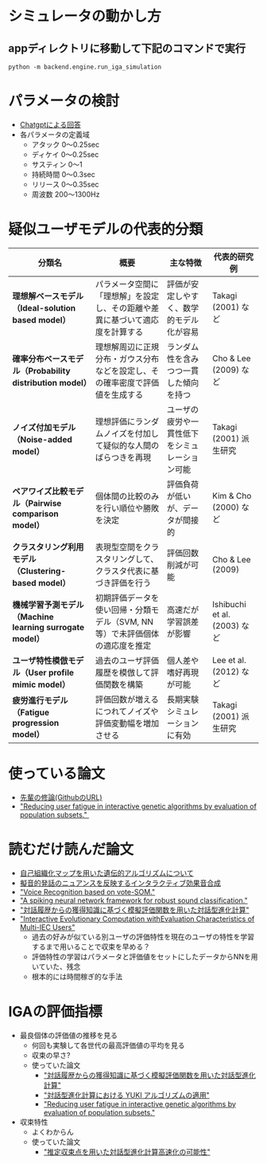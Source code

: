 # シミュレータの動かし方
## appディレクトリに移動して下記のコマンドで実行
```tarminal
python -m backend.engine.run_iga_simulation
```
# パラメータの検討
- [Chatgptによる回答](https://chatgpt.com/s/t_68be5ddb84a08191a54ae9eadee2b8c5)
- 各パラメータの定義域
    - アタック 0～0.25sec
    - ディケイ 0～0.25sec
    - サスティン 0～1
    - 持続時間 0～0.3sec
    - リリース 0～0.35sec
    - 周波数 200～1300Hz

# 疑似ユーザモデルの代表的分類

| 分類名 | 概要 | 主な特徴 | 代表的研究例 |
|--------|------|----------|--------------|
| **理想解ベースモデル（Ideal-solution based model）** | パラメータ空間に「理想解」を設定し、その距離や差異に基づいて適応度を計算する | 評価が安定しやすく、数学的モデル化が容易 | Takagi (2001) など |
| **確率分布ベースモデル（Probability distribution model）** | 理想解周辺に正規分布・ガウス分布などを設定し、その確率密度で評価値を生成する | ランダム性を含みつつ一貫した傾向を持つ | Cho & Lee (2009) など |
| **ノイズ付加モデル（Noise-added model）** | 理想評価にランダムノイズを付加して疑似的な人間のばらつきを再現 | ユーザの疲労や一貫性低下をシミュレーション可能 | Takagi (2001) 派生研究 |
| **ペアワイズ比較モデル（Pairwise comparison model）** | 個体間の比較のみを行い順位や勝敗を決定 | 評価負荷が低いが、データが間接的 | Kim & Cho (2000) など |
| **クラスタリング利用モデル（Clustering-based model）** | 表現型空間をクラスタリングして、クラスタ代表に基づき評価を行う | 評価回数削減が可能 | Cho & Lee (2009) |
| **機械学習予測モデル（Machine learning surrogate model）** | 初期評価データを使い回帰・分類モデル（SVM, NN等）で未評価個体の適応度を推定 | 高速だが学習誤差が影響 | Ishibuchi et al. (2003) など |
| **ユーザ特性模倣モデル（User profile mimic model）** | 過去のユーザ評価履歴を模倣して評価関数を構築 | 個人差や嗜好再現が可能 | Lee et al. (2012) など |
| **疲労進行モデル（Fatigue progression model）** | 評価回数が増えるにつれてノイズや評価変動幅を増加させる | 長期実験シミュレーションに有効 | Takagi (2001) 派生研究 |

# 使っている論文
- [先輩の修論(GithubのURL)](https://github.com/mocoatsu/Research)
- ["Reducing user fatigue in interactive genetic algorithms by evaluation of population subsets." ](https://www.cse.unr.edu/~quiroz/inc/docs/trans2009.pdf)
# 読むだけ読んだ論文
- [自己組織化マップを用いた遺伝的アルゴリズムについて](https://doi.org/10.1299/jsmeoptis.2008.8.93)
- [擬音的発話のニュアンスを反映するインタラクティブ効果音合成](https://www.interaction-ipsj.org/proceedings/2024/data/pdf/1B-34.pdf)
- ["Voice Recognition based on vote-SOM."](https://www.researchgate.net/publication/281284888_Voice_Recognition_based_on_vote-SOM)
- ["A spiking neural network framework for robust sound classification."](https://www.frontiersin.org/journals/neuroscience/articles/10.3389/fnins.2018.00836/full)
- ["対話履歴からの獲得知識に基づく模擬評価関数を用いた対話型進化計算"](https://www.jstage.jst.go.jp/article/jjske/14/4/14_TJSKE-D-15-00069/_pdf)
- ["Interactive Evolutionary Computation withEvaluation Characteristics of Multi-IEC Users"](https://catalog.lib.kyushu-u.ac.jp/opac_download_md/4488101/IntConf101.pdf)
    - 過去の好みが似ている別ユーザの評価特性を現在のユーザの特性を学習するまで用いることで収束を早める？
    - 評価特性の学習はパラメータと評価値をセットにしたデータからNNを用いていた、残念
    - 根本的には時間稼ぎ的な手法

# IGAの評価指標
- 最良個体の評価値の推移を見る
    - 何回も実験して各世代の最高評価値の平均を見る
    - 収束の早さ?
    - 使っていた論文
        - ["対話履歴からの獲得知識に基づく模擬評価関数を用いた対話型進化計算"](https://www.jstage.jst.go.jp/article/jjske/14/4/14_TJSKE-D-15-00069/_pdf)
        - ["対話型進化計算における YUKI アルゴリズムの適用"](https://www.jstage.jst.go.jp/article/jsoft/37/1/37_553/_pdf/-char/ja)
        - ["Reducing user fatigue in interactive genetic algorithms by evaluation of population subsets."](https://www.cse.unr.edu/~quiroz/inc/docs/trans2009.pdf)
- 収束特性
    - よくわからん
    - 使っていた論文
        - ["推定収束点を用いた対話型進化計算高速化の可能性"](https://api.lib.kyushu-u.ac.jp/opac_download_md/1810697/FSS2017.pdf)
